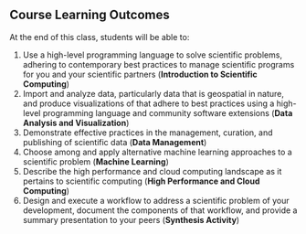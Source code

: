 ## Course Learning Outcomes

At the end of this class, students will be able to:

1. Use a high-level programming language to solve scientific problems, adhering to contemporary best practices to manage scientific programs for you and your scientific partners (__Introduction to Scientific Computing__)
2. Import and analyze data, particularly data that is geospatial in nature, and produce visualizations of that adhere to best practices using a high-level programming language and community software extensions (__Data Analysis and Visualization__)
3. Demonstrate effective practices in the management, curation, and publishing of scientific data (__Data Management__)
4. Choose among and apply alternative machine learning approaches to a scientific problem (__Machine Learning__)
5. Describe the high performance and cloud computing landscape as it pertains to scientific computing (__High Performance and Cloud Computing__)
6. Design and execute a workflow to address a scientific problem of your development, document the components of that workflow, and provide a summary presentation to your peers (__Synthesis Activity__)
